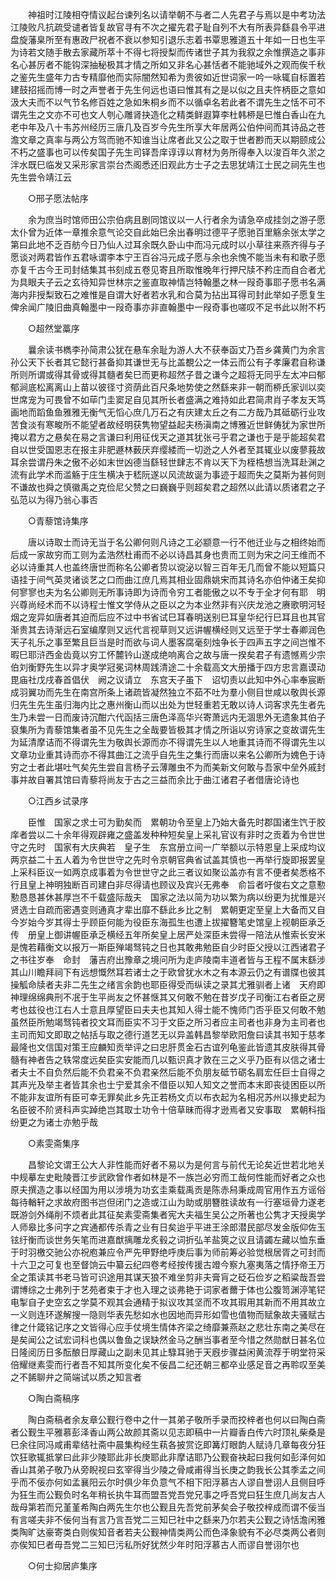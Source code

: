<!-- { "loadSidebar": true } -->
　　神祖时江陵相夺情议起台谏列名以请举朝不与者二人先君子与焉以是中考功法江陵败凡抗疏受谴者皆复故官寻有不次之擢先君子耻自列不大有所表异繇县令平进盘旋藩臬所至有惠政尸祝者不衰以参知引退乐志着书覃思雅道五十年如一日也生平为诗若文随手散去家藏所萃十不得七将授梨而传诸世子其为我叙之余惟撰造之事非名心甚厉者不能钩深抽秘极其才情之所如又非名心甚恬者不能驰域外之观而俟千秋之鉴先生盛年力古专精靡他而实际闇然知希为贵彼如近世词家一吟一咏辄自标置若建鼓招摇而博一时之声誉者于先生何远也语曰惟其有之是以似之且夫忤柄臣之意如汲大夫而不以气节名修百姓之急如朱桐乡而不以循卓名若此者不谓先生之恬不可不谓先生之文亦不可也文人刳心雕肾抉造化之精类鲜遐算李杜韩桺是巳惟白香山在九老中年及八十韦苏州经历三唐几及百岁今先生所享大年居两公伯仲间而其诗品之苍澹文章之真率与两公方驾而驰不知谁当让席者此又公之取于世者尠而天以期颐成公不朽之盛事也可以传矣国子先生司铎吾庠谆谆以育材为务所得奉入以浚百年久淤之泮水既巳临发又采形家言崇台杰阁悉还旧观此方士子之去思犹靖江士民之祠先生也先生尝令靖江云 

　　○邢子愿法帖序 

　　余为庶当时馆师田公宗伯病且剧同馆议以一人行者余为请急卒成挂剑之游子愿太仆曾为近体一章推余意气论交自此始巳余出春明过德平子愿驰百里觞余张太学之第曰此地不乏百舫今日乃仙人过耳余既久卧山中而冯元成时以小草往来燕齐得与子愿谈对两君皆作五君咏谓李本宁王百谷冯元成子愿与余也余愧不能当未有和歌子愿亦复千古今王司封结集其书刻成五卷见寄且所取惟晚年行押尺牍不矜庄而自合者尤为具眼夫子云之玄待知异世林宗之鉴直取神情岂特翰墨之林一叚奇事耶子愿书名满海内非授梨致石之难惟是自谓大好者若水乳和合莫为拈出耳得司封此举如子愿复生俾余闻广陵旧曲真翰墨中一叚奇事亦非直翰墨中一叚奇事也嗟叹不足书此以附不朽 

　　○超然堂藁序 

　　曩余读书檇李孙简肃公犹在悬车余耻为游人大不获奉函丈乃吾乡龚黄门为余言孙公天下长者其它懿行甚备抑其谦世无与比盖覩公之一体云而公有子孝廉君自称谦所则所谓或得其骨或得其髓者矣巳而更称超然子昔之谦今之超将无同乎左太冲曰郁郁涧底松离离山上苗以彼径寸资荫此百尺条地势使之然繇来非一朝而桺氏家训以奕世席宠为可畏曾不如荜门圭窦足自见其所长者盛满之难持如此君简肃肖子孝友天笃画地而蹈鱼鱼雅雅无衡气无慆心庶几万石之有庆建太丘之有二方哉乃其砥砺行业攻苦食淡有寒畯所不能望者故经明获隽物望益起夫杨滇南之博雅近世鲜俦犹为家世所掩以君方之悬矣在易之言谦曰利用征伐天之道其犹张弓乎君之谦也于是乎能超矣君自以世受国恩志在报主非肥遯林薮厌弃缨緌而一切迯之人外者至其辄业以废蓼莪故耳余尝谓丹朱之傲不必如末世凶德当繇轻世肆志不肯以天下为桎梏想当洗耳赴渊之流有此学术而滥觞于庄生横决于嵇阮遂以风流故诞为事迹于超而失之莫斯为甚何则不谦故也舜之慎徽禹之克俭尼父赞之曰巍巍乎则超矣君之超然以此请以质诸君之子弘范以为得乃翁心事否 

　　○青藜馆诗集序 

　　唐以诗取士而诗无当于名公卿何则凡诗之工必颛意一行不他迁业与之相终始而后成一家故穷而工则为孟浩然杜甫而不必以诗昌其身也贵而工则为宋之问王维而不必以诗重其人也盖终唐世而称名公卿者贽以谠泌以智三百年无几而曾不能以短篇只语挂于间气英灵诸谈艺之口而曲江庶几焉其相业固鼎姚宋而其诗名亦伯仲诸王矣抑何寥寥也夫为名公卿则无所事诗即为诗而令穷工者能傲之以不专于全才何有耶　明兴尊尚经术而不以诗程士惟文学侍从之臣以之为本业然非有兴庆龙池之赓歌明河轻烟之宠异如唐者其迫而后应不过中书省试巳耳春明送别巳耳皇华纪行巳耳且也其官渐贵其去诗渐远石室编摩则又远代言视草则又远讲幄横经则又远至于学士春卿润色天子礼乐之事至繁且巨当是时而欲与词人墨客腐毫刻烛争长于四声五字之间岂惟不暇巳耶浒西金齿竟以穷工怀麓钤山遂成绝响离合之故与唐一揆矣君子有遗憾焉少宗伯刘衡野先生以异才奥学冠冕词林周践清途二十余载高文大册播于四方忠言嘉谟动毘庙社戊戌春首倡伏　阙之议请立　东宫天子虽下　诏切责以此知中外心率奉宸断成羽翼功而先生在南宫所条上诸疏皆凝然独立不茹不吐为羣小侧目世咸以敬舆长源归先生先生虽归海内比之惠州衡山而以出处为世轻重若无敢以诗人词客求先生者先生乃未尝一日而废诗沉酣六代函括三唐色泽高华兴寄萧远内无涸思外无遗象其伯子裒集所为青藜馆集者虽不见先生之全哉要皆极其才情之所诣以穷诗家之变故谓先生为延清摩诘而不得谓先生为敬舆长源而亦不得谓先生以人地重其诗而不得谓先生以文章功业重其诗而亦不得其曲江之流乎自先生之集行而唐以来名公卿所为媿色于诗穷之士者此堪吐气矣先生尝自言杨子云薄雕虫不为而美新文何敢与吾家中垒外戚封事并故自署其馆曰青藜将尚友于古之三益而余比于曲江诸君子者借唐论诗也 

　　○江西乡试录序 

　　臣惟　国家之求士可为勤矣而　累朝功令至皇上乃始大备先时郡国诸生饩于胶庠者尝以二十余年得观辟雍之盛盖发种种短矣皇上采礼官议有非时之贡着为令世世守之先时　国家有大庆典若　皇子生　东宫册立间一广举额以示特恩皇上采成均议两京益二十五人着为令世世守之先时令京朝官典省试盖其慎也一再举行旋即报罢皇上采科臣议一如两京成事着为令世世守之此三者议如聚讼盖亦有言不便者矣悉格不行且皇上神明独断百司建白非尽得请也顾议及宾兴无弗奉　俞旨者吁俊右文之意懃懃恳恳甚休甚厚岂不千载盛际哉夫　国家之法以简为功以繁为病以纷更为扰惟是兴贤选士自疏而密遇变则通真才辈出靡不繇此乡比之制　累朝更定至皇上大备而又自今岁始今岁其得士乎顾臣何能为役臣东海孤生也遭上拔擢簪笔史馆皇上视朝臣承乏传　册皇上御讲幄臣承乏横经五年所矣皇上居严处深臣未尝得一陪法从惟索长安米是愧若藉衡文以报万一斯臣殚竭驽钝之日也其敢弗勉臣自少时臣父授以江西诸君子之书往岁奉　命封　藩吉府出豫章之境问所为走庐陵南丰道者皆与王程不属末繇涉其山川瞻拜祠下有远想慨然耳若诸士之于欧曾犹水木之有本源云仍之有谱牒也彼其操觚命牍者夫非二先生之绪言余韵也耶臣得受而纵读之录其尤雅驯者上诸　天府即神理绵绵典刑不冺于生平尚友之怀甚惬其又何敢不勉在昔岁戊子司衡江右者臣之房考也兹役也江右人士意且厚望臣曰夫夫也其知人得士能不愧师门否乎臣又何敢不勉虽然臣所勉竭驽钝者挍文耳而臣实不习于文臣之所习者应主司者也非身为主司者也主司而知文即取之帖括与取之德行道艺无以异盖韩昌黎举欧阳詹曰读其书知于慈孝最隆也文信国对策王应麟知贡举评之曰忠肝贯金石古谊列龟鉴此皆遗其皮肤得其骨髓有神者告之轶常度远矣臣实安能而几以甄识真才敦在三之义乎乃臣有以信之诸士者夫士不自负然后能不负君亲不负君亲然后能不负朋友砥节砺名肩宏任巨士自得之其声光及举主者皆其余也士宁爱其余不借臣以知人知文之誉而本末即丧徒困臣以所不能非友谊所有臣可幸无罪矣此乡先正若杨文贞以布衣起为名相况苏州以掾史起为名臣彼不阶贤科声实踔绝岂其取士功令十倍草昧而得才逊焉者又安事取　累朝科指纷更之为诸士亦勉乎哉 

　　○素雯斋集序 

　　昌黎论文谓王公大人非性能而好者不易以为是何言与前代无论矣近世若北地关中规摹左史毗陵晋江步武欧曾作者如林是不一族岂必穷而工哉何性能而好者之众也原夫撰造之事以经国为用以涉境为功玄圭乘载禹贡是陈赤舄秉成周官用作五方谣俗每待輶轩之求故府图书岂但闭门之造或江山为助或朋簪胜读故有一行塞垣骨力遂老既游剑外绳削不烦者此其征矣素雯斋集者宪大夫福生吴公之所著也公隽才天授奥学人师皋比多问字之宾通都传杀青之业有日矣迨乎平进王涂郎潜民部尽发金版仰佐玉铉纡衡而谈世务矢笔而进嘉猷摛雕龙炙毂之词折弘羊盐筴之议且请蠲左藏以恤东垂于时羽檄交驰公亦祝庖兼应令严先甲野绝呼庚后事为师前筹必验觉根居胥之可封而十六卫之可复也至督饷云中纂云纪四卷考经按传援古竳今察九塞夷落之情抒帝王万全之策读其书老马皆可识途用其谋天狼不难坐剪非夫膏肓之砭石俭岁之稻粱哉吾尝谓博综之士弗列于艺苑者束于才也入理之谈弗艳于词家者薾于体也公腹笥渊渟笔铓电掣自子史空玄之学莫不观其会通精于拟议攻其坚而不攻其瑕用其新而不用其故立一义则连环遂解搜一隐则华表先愁如水也因地而异形如雪也值物而赋象故夫骚赋古律之什箴铭记序之文皆得心应手仗境生情体齐梁之绮靡兼燕赵之悲壮东南之美尽在是矣闻公之试宏词科也偶以鲁鱼之误缺然金马之酬当事者至今惜之然勋猷日甚名位日隆阅历日多酝酿日厚藏山之副未见其止騄耳驰于天廐步骤益闲黄流荐于明堂符采倍耀继素雯而行者吾不知其所变化矣不佞昌二纪还朝三都卒业感足音之再聆叹至美之不餙聊弁之简端试以质之知言者 

　　○陶白斋稿序 

　　陶白斋稿者余友章公觐行卷中之什一其弟子敬所手录而挍梓者也何以曰陶白斋者公觐生平雅慕彭泽香山两公故颜其斋以见志即稿中一片瓣香白传六时顶礼柴桑是巳余往同冯咸甫辈结社斋中晨集构经生萟各披赏讫即篝灯眼韵人赋诗几章每夜分狂饮狂歌辄抵掌曰此非少陵耶此非长庚耶此非摩诘耶乃公觐奋袂起曰我何如彭泽何如香山其弟子敬乃从旁睨视曰玄宰得当少陵之骨咸甫得当长庚之韵我长公其季孟之间乎而不佞亦何如孟襄阳云尔时俱少年负意气不相下阳浮慕古人谬自誉诩人且侧目呼为狂生而公觐负时名年稍长执牛耳而盟吾党吾党兄事之呼吾党曰狂生庶几尚友古人哉母第若而兄堇堇希陶白两先生尔也公觐且先吾党前茅矣会子敬挍梓成而谓不佞当有言嗟夫非不佞何当有言乃言吾党二三知巳社中之繇来乃尔若夫公觐之诗恬澹闲雅类陶旷达豪寄类白则俟知音者若夫公觐神情类两公而色泽象貌有不必尽类两公者则亦俟知巳者毋吾党二三知巳污私所好犹然少年时阳浮慕古人而谬自誉诩尔也 

　　○何士抑居庐集序 

